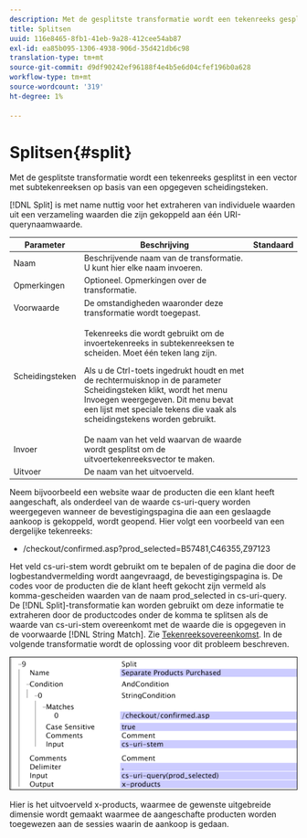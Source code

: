 ```yaml
---
description: Met de gesplitste transformatie wordt een tekenreeks gesplitst in een vector met subtekenreeksen op basis van een opgegeven scheidingsteken.
title: Splitsen
uuid: 116e8465-8fb1-41eb-9a28-412cee54ab87
exl-id: ea85b095-1306-4938-906d-35d421db6c98
translation-type: tm+mt
source-git-commit: d9df90242ef96188f4e4b5e6d04cfef196b0a628
workflow-type: tm+mt
source-wordcount: '319'
ht-degree: 1%

---
```


# Splitsen{#split}

Met de gesplitste transformatie wordt een tekenreeks gesplitst in een vector met subtekenreeksen op basis van een opgegeven scheidingsteken.

[!DNL Split] is met name nuttig voor het extraheren van individuele waarden uit een verzameling waarden die zijn gekoppeld aan één URI-querynaamwaarde.

<table id="table_C97DA4E45DA844FAB8D61AABA22FF809"> 
 <thead> 
  <tr> 
   <th colname="col1" class="entry"> Parameter </th> 
   <th colname="col2" class="entry"> Beschrijving </th> 
   <th colname="col3" class="entry"> Standaard </th> 
  </tr> 
 </thead>
 <tbody> 
  <tr> 
   <td colname="col1"> Naam </td> 
   <td colname="col2"> Beschrijvende naam van de transformatie. U kunt hier elke naam invoeren. </td> 
   <td colname="col3"> </td> 
  </tr> 
  <tr> 
   <td colname="col1"> Opmerkingen </td> 
   <td colname="col2"> Optioneel. Opmerkingen over de transformatie. </td> 
   <td colname="col3"> </td> 
  </tr> 
  <tr> 
   <td colname="col1"> Voorwaarde </td> 
   <td colname="col2"> De omstandigheden waaronder deze transformatie wordt toegepast. </td> 
   <td colname="col3"> </td> 
  </tr> 
  <tr> 
   <td colname="col1"> Scheidingsteken </td> 
   <td colname="col2"> <p>Tekenreeks die wordt gebruikt om de invoertekenreeks in subtekenreeksen te scheiden. Moet één teken lang zijn. </p> <p> Als u de Ctrl-toets ingedrukt houdt en met de rechtermuisknop in de parameter Scheidingsteken klikt, wordt het menu Invoegen weergegeven. Dit menu bevat een lijst met speciale tekens die vaak als scheidingstekens worden gebruikt. </p> </td> 
   <td colname="col3"> </td> 
  </tr> 
  <tr> 
   <td colname="col1"> Invoer </td> 
   <td colname="col2"> De naam van het veld waarvan de waarde wordt gesplitst om de uitvoertekenreeksvector te maken. </td> 
   <td colname="col3"> </td> 
  </tr> 
  <tr> 
   <td colname="col1"> Uitvoer </td> 
   <td colname="col2"> De naam van het uitvoerveld. </td> 
   <td colname="col3"> </td> 
  </tr> 
 </tbody> 
</table>

Neem bijvoorbeeld een website waar de producten die een klant heeft aangeschaft, als onderdeel van de waarde cs-uri-query worden weergegeven wanneer de bevestigingspagina die aan een geslaagde aankoop is gekoppeld, wordt geopend. Hier volgt een voorbeeld van een dergelijke tekenreeks:

* /checkout/confirmed.asp?prod_selected=B57481,C46355,Z97123

Het veld cs-uri-stem wordt gebruikt om te bepalen of de pagina die door de logbestandvermelding wordt aangevraagd, de bevestigingspagina is. De codes voor de producten die de klant heeft gekocht zijn vermeld als komma-gescheiden waarden van de naam prod_selected in cs-uri-query. De [!DNL Split]-transformatie kan worden gebruikt om deze informatie te extraheren door de productcodes onder de komma te splitsen als de waarde van cs-uri-stem overeenkomt met de waarde die is opgegeven in de voorwaarde [!DNL String Match]. Zie [Tekenreeksovereenkomst](../../../../../home/c-dataset-const-proc/c-conditions/c-test-ops/c-test-op-con.md#section-f8d132085c6b4500bfbe4515b848142f). In de volgende transformatie wordt de oplossing voor dit probleem beschreven.

![](assets/cfg_TransformationType_Split.png)

Hier is het uitvoerveld x-products, waarmee de gewenste uitgebreide dimensie wordt gemaakt waarmee de aangeschafte producten worden toegewezen aan de sessies waarin de aankoop is gedaan.
